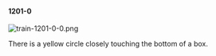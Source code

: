 #### 1201-0
![train-1201-0-0.png](https://github.com/lil-lab/nlvr/raw/master/nlvr/train/images/30/train-1201-0-0.png "train-1201-0-0.png")

There is a yellow circle closely touching the bottom of a box.